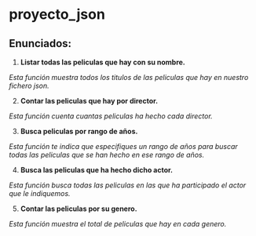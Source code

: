 # proyecto_json



## Enunciados:

1. **Listar todas las peliculas que hay con su nombre.**

_Esta función muestra todos los titulos de las peliculas que hay en nuestro fichero json._

2. **Contar las peliculas que hay por director.**

_Esta función cuenta cuantas peliculas ha hecho cada director._

3. **Busca peliculas por rango de años.**

_Esta función te indica que especifiques un rango de años para buscar todas las peliculas que se han hecho en ese rango de años._

4. **Busca las peliculas que ha hecho dicho actor.**

_Esta función busca todas las peliculas en las que ha participado el actor que le indiquemos._

5. **Contar las peliculas por su genero.**

_Esta función muestra el total de peliculas que hay en cada genero._

